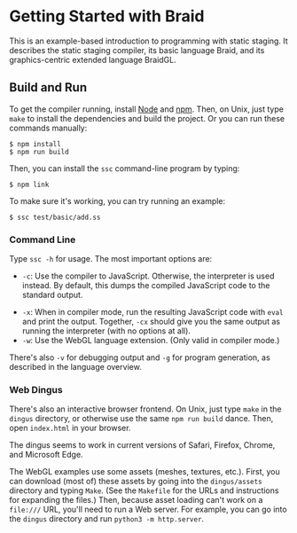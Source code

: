 Getting Started with Braid
==========================

This is an example-based introduction to programming with static staging.
It describes the static staging compiler, its basic language Braid, and its graphics-centric extended language BraidGL.

## Build and Run

To get the compiler running, install [Node][] and [npm][]. Then, on Unix, just type `make` to install the dependencies and build the project. Or you can run these commands manually:

    $ npm install
    $ npm run build

Then, you can install the `ssc` command-line program by typing:

    $ npm link

To make sure it's working, you can try running an example:

    $ ssc test/basic/add.ss

[npm]: https://www.npmjs.com/
[Node]: https://nodejs.org/

### Command Line

Type `ssc -h` for usage. The most important options are:

* `-c`: Use the compiler to JavaScript. Otherwise, the interpreter is used instead. By default, this dumps the compiled JavaScript code to the standard output.
- `-x`: When in compiler mode, run the resulting JavaScript code with `eval` and print the output. Together, `-cx` should give you the same output as running the interpreter (with no options at all).
- `-w`: Use the WebGL language extension. (Only valid in compiler mode.)

There's also `-v` for debugging output and `-g` for program generation, as described in the language overview.

### Web Dingus

There's also an interactive browser frontend. On Unix, just type `make` in the `dingus` directory, or otherwise use the same `npm run build` dance. Then, open `index.html` in your browser.

The dingus seems to work in current versions of Safari, Firefox, Chrome, and Microsoft Edge.

The WebGL examples use some assets (meshes, textures, etc.). First, you can download (most of) these assets by going into the `dingus/assets` directory and typing `Make`. (See the `Makefile` for the URLs and instructions for expanding the files.) Then, because asset loading can't work on a `file:///` URL, you'll need to run a Web server. For example, you can go into the `dingus` directory and run `python3 -m http.server`.
